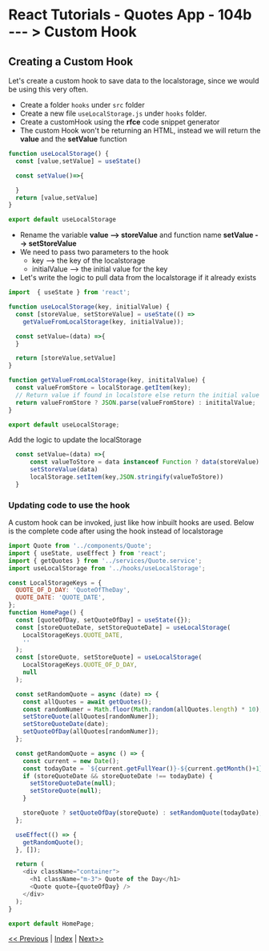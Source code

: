 # React Tutorials - Quotes App - 104b --- > Custom Hook

## Creating a Custom Hook

Let's create a custom hook to save data to the localstorage, since we would be using this very often.

- Create a folder `hooks` under `src` folder
- Create a new file `useLocalStorage.js` under `hooks` folder.
- Create a customHook using the **rfce** code snippet generator
- The custom Hook won't be returning an HTML, instead we will return the **value** and the **setValue** function

``` javascript
function useLocalStorage() {
  const [value,setValue] = useState() 

  const setValue()=>{

  }
  return [value,setValue]
}

export default useLocalStorage
```

- Rename the variable **value --> storeValue** and function name **setValue --> setStoreValue**
- We need to pass two parameters to the hook
  - key --> the key of the localstorage
  - initialValue --> the initial value for the key
- Let's write the logic to pull data from the localstorage if it already exists

``` javascript
import  { useState } from 'react';

function useLocalStorage(key, initialValue) {
  const [storeValue, setStoreValue] = useState(() =>
    getValueFromLocalStorage(key, initialValue));

  const setValue=(data) =>{
  }

  return [storeValue,setValue]
}

function getValueFromLocalStorage(key, inititalValue) {
  const valueFromStore = localStorage.getItem(key);
  // Return value if found in localstore else return the initial value
  return valueFromStore ? JSON.parse(valueFromStore) : inititalValue;
}

export default useLocalStorage;
```

Add the logic to update the localStorage

``` javascript
  const setValue=(data) =>{
      const valueToStore = data instanceof Function ? data(storeValue):data
      setStoreValue(data)
      localStorage.setItem(key,JSON.stringify(valueToStore))
  }
```

### Updating code to use the hook

A custom hook can be invoked, just like how inbuilt hooks are used. 
Below is the complete code after using the hook instead of localstorage

``` javascript
import Quote from '../components/Quote';
import { useState, useEffect } from 'react';
import { getQuotes } from '../services/Quote.service';
import useLocalStorage from '../hooks/useLocalStorage';

const LocalStorageKeys = {
  QUOTE_OF_D_DAY: 'QuoteOfTheDay',
  QUOTE_DATE: 'QUOTE_DATE',
};
function HomePage() {
  const [quoteOfDay, setQuoteOfDay] = useState({});
  const [storeQuoteDate, setStoreQuoteDate] = useLocalStorage(
    LocalStorageKeys.QUOTE_DATE,
    ''
  );
  const [storeQuote, setStoreQuote] = useLocalStorage(
    LocalStorageKeys.QUOTE_OF_D_DAY,
    null
  );

  const setRandomQuote = async (date) => {
    const allQuotes = await getQuotes();
    const randomNumer = Math.floor(Math.random(allQuotes.length) * 10);
    setStoreQuote(allQuotes[randomNumer]);
    setStoreQuoteDate(date);
    setQuoteOfDay(allQuotes[randomNumer]);
  };

  const getRandomQuote = async () => {
    const current = new Date();
    const todayDate = `${current.getFullYear()}-${current.getMonth()+1}-${current.getDate()}`;
    if (storeQuoteDate && storeQuoteDate !== todayDate) {
      setStoreQuoteDate(null);
      setStoreQuote(null);
    }

    storeQuote ? setQuoteOfDay(storeQuote) : setRandomQuote(todayDate);
  };

  useEffect(() => {
    getRandomQuote();
  }, []);

  return (
    <div className="container">
      <h1 className="m-3"> Quote of the Day</h1>
      <Quote quote={quoteOfDay} />
    </div>
  );
}

export default HomePage;

```

[<< Previous](https://costaivo.com/tutorial-reactjs/quotes-104) |  [Index](https://costaivo.com/tutorial-reactjs) |  [Next>>](https://costaivo.com/tutorial-reactjs/quotes-105) 
